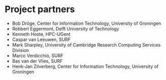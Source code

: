 # Project partners

* Bob Dröge, Center for Information Technology, University of Groningen
* Robbert Eggermont, Delft University of Technology
* Kenneth Hoste, HPC-UGent
* Caspar van Leeuwen, SURF
* Mark Sharpley, University of Cambridge Research Computing Services Division
* Marco Verdicchio, SURF
* Bas van der Vlies, SURF
* Henk-Jan Zilverberg, Center for Information Technology, University of Groningen
